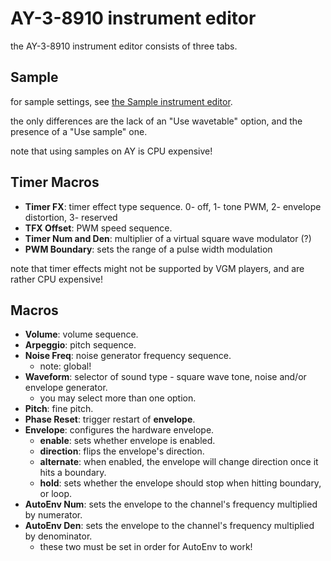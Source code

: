 # AY-3-8910 instrument editor

the AY-3-8910 instrument editor consists of three tabs.

## Sample

for sample settings, see [the Sample instrument editor](sample.md).

the only differences are the lack of an "Use wavetable" option, and the presence of a "Use sample" one.

note that using samples on AY is CPU expensive!

## Timer Macros
- **Timer FX**: timer effect type sequence. 0- off, 1- tone PWM, 2- envelope distortion, 3- reserved
- **TFX Offset**: PWM speed sequence.
- **Timer Num and Den**: multiplier of a virtual square wave modulator (?)
- **PWM Boundary**: sets the range of a pulse width modulation

note that timer effects might not be supported by VGM players, and are rather CPU expensive!
## Macros

- **Volume**: volume sequence.
- **Arpeggio**: pitch sequence.
- **Noise Freq**: noise generator frequency sequence.
  - note: global!
- **Waveform**: selector of sound type - square wave tone, noise and/or envelope generator.
  - you may select more than one option.
- **Pitch**: fine pitch.
- **Phase Reset**: trigger restart of **envelope**.
- **Envelope**: configures the hardware envelope.
  - **enable**: sets whether envelope is enabled.
  - **direction**: flips the envelope's direction.
  - **alternate**: when enabled, the envelope will change direction once it hits a boundary.
  - **hold**: sets whether the envelope should stop when hitting boundary, or loop.
- **AutoEnv Num**: sets the envelope to the channel's frequency multiplied by numerator.
- **AutoEnv Den**: sets the envelope to the channel's frequency multiplied by denominator.
  - these two must be set in order for AutoEnv to work!
